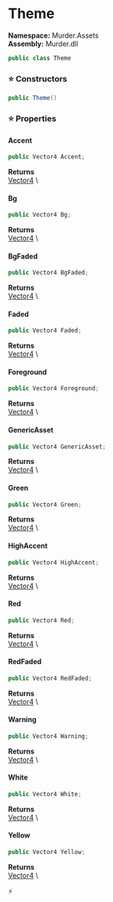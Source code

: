 # Theme

**Namespace:** Murder.Assets \
**Assembly:** Murder.dll

```csharp
public class Theme
```

### ⭐ Constructors
```csharp
public Theme()
```

### ⭐ Properties
#### Accent
```csharp
public Vector4 Accent;
```

**Returns** \
[Vector4](https://learn.microsoft.com/en-us/dotnet/api/System.Numerics.Vector4?view=net-7.0) \
#### Bg
```csharp
public Vector4 Bg;
```

**Returns** \
[Vector4](https://learn.microsoft.com/en-us/dotnet/api/System.Numerics.Vector4?view=net-7.0) \
#### BgFaded
```csharp
public Vector4 BgFaded;
```

**Returns** \
[Vector4](https://learn.microsoft.com/en-us/dotnet/api/System.Numerics.Vector4?view=net-7.0) \
#### Faded
```csharp
public Vector4 Faded;
```

**Returns** \
[Vector4](https://learn.microsoft.com/en-us/dotnet/api/System.Numerics.Vector4?view=net-7.0) \
#### Foreground
```csharp
public Vector4 Foreground;
```

**Returns** \
[Vector4](https://learn.microsoft.com/en-us/dotnet/api/System.Numerics.Vector4?view=net-7.0) \
#### GenericAsset
```csharp
public Vector4 GenericAsset;
```

**Returns** \
[Vector4](https://learn.microsoft.com/en-us/dotnet/api/System.Numerics.Vector4?view=net-7.0) \
#### Green
```csharp
public Vector4 Green;
```

**Returns** \
[Vector4](https://learn.microsoft.com/en-us/dotnet/api/System.Numerics.Vector4?view=net-7.0) \
#### HighAccent
```csharp
public Vector4 HighAccent;
```

**Returns** \
[Vector4](https://learn.microsoft.com/en-us/dotnet/api/System.Numerics.Vector4?view=net-7.0) \
#### Red
```csharp
public Vector4 Red;
```

**Returns** \
[Vector4](https://learn.microsoft.com/en-us/dotnet/api/System.Numerics.Vector4?view=net-7.0) \
#### RedFaded
```csharp
public Vector4 RedFaded;
```

**Returns** \
[Vector4](https://learn.microsoft.com/en-us/dotnet/api/System.Numerics.Vector4?view=net-7.0) \
#### Warning
```csharp
public Vector4 Warning;
```

**Returns** \
[Vector4](https://learn.microsoft.com/en-us/dotnet/api/System.Numerics.Vector4?view=net-7.0) \
#### White
```csharp
public Vector4 White;
```

**Returns** \
[Vector4](https://learn.microsoft.com/en-us/dotnet/api/System.Numerics.Vector4?view=net-7.0) \
#### Yellow
```csharp
public Vector4 Yellow;
```

**Returns** \
[Vector4](https://learn.microsoft.com/en-us/dotnet/api/System.Numerics.Vector4?view=net-7.0) \


⚡